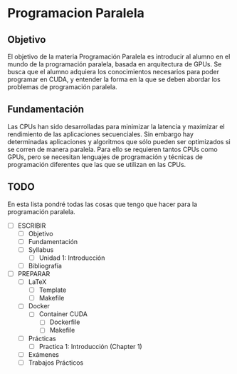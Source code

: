 Programacion Paralela
=======================================================================================================================

Objetivo
-----------------------------------------------------------------------------------------------------------------------
El objetivo de la materia Programación Paralela es introducir al alumno en el mundo de la programación paralela, basada
en arquitectura de GPUs. Se busca que el alumno adquiera los conocimientos necesarios para poder programar en CUDA, y
entender la forma en la que se deben abordar los problemas de programación paralela.


Fundamentación
-----------------------------------------------------------------------------------------------------------------------
Las CPUs han sido desarrolladas para minimizar la latencia y maximizar el rendimiento de las aplicaciones secuenciales.
Sin embargo hay determinadas aplicaciones y algoritmos que sólo pueden ser optimizados si se corren de manera paralela.
Para ello se requieren tantos CPUs como GPUs, pero se necesitan lenguajes de programación y técnicas de programación
diferentes que las que se utilizan en las CPUs.


## TODO
En esta lista pondré todas las cosas que tengo que hacer para la programación paralela.

- [ ] ESCRIBIR
    - [ ] Objetivo
    - [ ] Fundamentación
    - [ ] Syllabus
        - [ ] Unidad 1: Introducción
    - [ ] Bibliografía

- [ ] PREPARAR
    - [ ] LaTeX
        - [ ] Template
        - [ ] Makefile
    - [ ] Docker
        - [ ] Container CUDA
            - [ ] Dockerfile
            - [ ] Makefile
    - [ ] Prácticas
        - [ ] Practica 1: Introducción (Chapter 1)
    - [ ] Exámenes
    - [ ] Trabajos Prácticos
